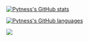 


<!--
### Hi there 👋
**Pytness/pytness** is a ✨ _special_ ✨ repository because its `README.md` (this file) appears on your GitHub profile.

Here are some ideas to get you started:

- 🔭 I’m currently working on ...
- 🌱 I’m currently learning ...
- 👯 I’m looking to collaborate on ...
- 🤔 I’m looking for help with ...
- 💬 Ask me about ...
- 📫 How to reach me: ...
- 😄 Pronouns: ...
- ⚡ Fun fact: ...
-->


[![Pytness's GitHub stats](https://github-readme-stats.vercel.app/api?username=pytness&show_icons=true&count_private=true&theme=transparent)](https://github.com/anuraghazra/github-readme-stats)

[![Pytness's GitHub languages](https://github-readme-stats.vercel.app/api/top-langs/?username=pytness&count_private=true&layout=compact&theme=transparent)](https://github.com/anuraghazra/github-readme-stats)

![](https://hit.yhype.me/github/profile?user_id=23234809)
